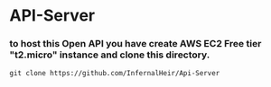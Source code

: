 # API-Server
### to host this Open API you have create AWS EC2 Free tier "t2.micro" instance and clone this directory.

```
git clone https://github.com/InfernalHeir/Api-Server
```
# 

